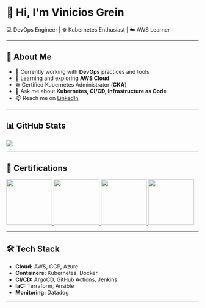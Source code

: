 # 👋 Hi, I'm Vinicios Grein  

💻 DevOps Engineer | ☸️ Kubernetes Enthusiast | ☁️ AWS Learner  

---

## 🚀 About Me  
- 🔭 Currently working with **DevOps** practices and tools  
- 🌱 Learning and exploring **AWS Cloud**  
- ☸️ Certified Kubernetes Administrator (**CKA**)  
- 💬 Ask me about **Kubernetes, CI/CD, Infrastructure as Code**  
- 📫 Reach me on [LinkedIn](https://www.linkedin.com/in/vinicios-grein/?locale=en_US)  

---

## 📊 GitHub Stats  
<a href="https://github.com/anuraghazra/github-readme-stats">
  <img align="center" src="https://github-readme-stats.vercel.app/api/top-langs/?username=greinvinicios&show_icons=true&theme=radical&langs_count=10" />
</a>

---

## 📜 Certifications  

<a href="https://ti-user-certificates.s3.amazonaws.com/e0df7fbf-a057-42af-8a1f-590912be5460/0063e248-704b-432c-8ffd-7d52017d3065-vinicios-grein-985acda1-6de8-4cc8-a2ec-c32c5b325ec4-certificate.pdf">
  <img src="https://images.credly.com/size/150x150/images/8b8ed108-e77d-4396-ac59-2504583b9d54/cka_from_cncfsite__281_29.png" width="120" height="120"/>
</a>
<a href="https://www.credly.com/badges/2fef93c0-4d98-476f-90c7-644174c8a52c/public_url">
  <img src="https://images.credly.com/size/150x150/images/b9feab85-1a43-4f6c-99a5-631b88d5461b/image.png" width="120" height="120"/>
</a>
<a href="https://www.credly.com/badges/4ef03156-8563-4eba-b9ba-f6d6345683e7/public_url">
  <img src="https://images.credly.com/size/150x150/images/7fd5a03e-823f-4449-af43-59afe528f4ee/image.png" width="120" height="120"/>
</a>  
<a href="https://coursera.org/share/81ceee0d04defb41934d0017e5977d70">
  <img src="https://d3njjcbhbojbot.cloudfront.net/api/utilities/v1/imageproxy/https://coursera-badge-assets.s3.amazonaws.com/preview/fb37165a32974db9b2683988c84febd6.png?auto=format%2Ccompress&dpr=1" width="120" height="120"/>
</a>


---

## 🛠️ Tech Stack  
- **Cloud:** AWS, GCP, Azure  
- **Containers:** Kubernetes, Docker  
- **CI/CD:** ArgoCD, GitHub Actions, Jenkins  
- **IaC:** Terraform, Ansible  
- **Monitoring:** Datadog  

---
